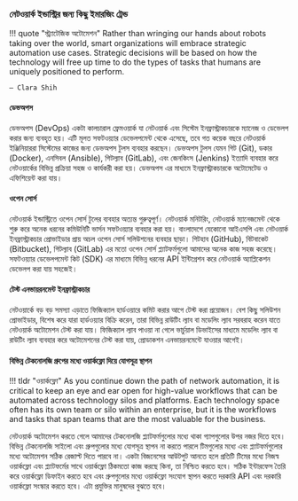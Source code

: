 ### নেটওয়ার্ক ইন্ডাস্ট্রির জন্য কিছু ইমারজিং ট্রেন্ড

!!! quote "স্ট্র্যাটেজিক অটোমেশন"
    Rather than wringing our hands about robots taking over the world, smart organizations will embrace strategic automation use cases. Strategic decisions will be based on how the technology will free up time to do the types of tasks that humans are uniquely positioned to perform. 

    — Clara Shih

#### ডেভঅপস

ডেভঅপস (DevOps) একটা কালচারাল ফ্রেমওয়ার্ক যা নেটওয়ার্ক এবং সিস্টেম ইনফ্রাস্ট্রাকচারকে ম্যানেজ ও ডেভেলপ করার জন্য ব্যবহৃত হয়। এটি মূলত সফটওয়্যার ডেভেলপমেন্ট থেকে এসেছে, তবে গত কয়েক বছরে নেটওয়ার্ক ইঞ্জিনিয়াররা সিস্টেমের কাজের জন্য ডেভঅপস টুলস ব্যবহার করছেন। ডেভঅপস টুলস যেমন গিট (Git), ডকার (Docker), এনসিবল (Ansible), গিটল্যাব (GitLab), এবং জেনকিংস (Jenkins) ইত্যাদি ব্যবহার করে নেটওয়ার্কের বিভিন্ন প্রক্রিয়া সহজ ও কার্যকরী করা হয়। ডেভঅপস এর মাধ্যমে ইনফ্রাস্ট্রাকচারকে অটোমেটেড ও এফিশিয়েন্ট করা যায়।

#### ওপেন সোর্স

নেটওয়ার্ক ইন্ডাস্ট্রিতে ওপেন সোর্স টুলের ব্যবহার অত্যন্ত গুরুত্বপূর্ণ। নেটওয়ার্ক মনিটরিং, নেটওয়ার্ক ম্যানেজমেন্ট থেকে শুরু করে অনেক ধরনের কমিউনিটি ভার্সন সফটওয়্যার ব্যবহার করা হয়। বাংলাদেশে যেকোনো আইএসপি এবং নেটওয়ার্ক ইনফ্রাস্ট্রাকচার প্রোভাইডার প্রায় অচল ওপেন সোর্স সলিউশনের ব্যবহার ছাড়া। গিটহাব (GitHub), বিটবাকেট (Bitbucket), গিটল্যাব (GitLab) এর মতো ওপেন সোর্স প্ল্যাটফর্মগুলো আমাদের অনেক কাজ সহজ করেছে। সফটওয়্যার ডেভেলপমেন্ট কিট (SDK) এর মাধ্যমে বিভিন্ন ধরনের API ইন্টিগ্রেশন করে নেটওয়ার্ক অ্যাপ্লিকেশন ডেভেলপ করা যায় সহজেই।

#### টেস্ট এনভায়রনমেন্ট ইনফ্রাস্ট্রাকচার

নেটওয়ার্কে বড় বড় সমস্যা এড়াতে ফিজিক্যাল হার্ডওয়ারে কমিট করার আগে টেস্ট করা প্রয়োজন। বেশ কিছু সলিউশন প্রোভাইডার, বিশেষ করে যারা হার্ডওয়্যার বিক্রি করেন, তারা বিভিন্ন রাউটিং ল্যাব বা মডেলিং ল্যাব সরবরাহ করেন যাতে নেটওয়ার্ক অটোমেশন টেস্ট করা যায়। ফিজিক্যাল ল্যাব পাওয়া না গেলে ভার্চুয়াল ডিভাইসের মাধ্যমে মডেলিং ল্যাব বা রাউটিং ল্যাব ব্যবহার করে অটোমেশনের টেস্ট করা যায়, প্রোডাকশন এনভায়রনমেন্টে যাওয়ার আগেই।

#### বিভিন্ন টেকনোলজি গ্রুপের মধ্যে ওয়ার্কফ্লো দিয়ে যোগসূত্র স্থাপন

!!! tldr "ওয়ার্কফ্লো"
    As you continue down the path of network automation, it is critical to keep an eye and ear open for high-value workflows that can be automated across technology silos and platforms. Each technology space often has its own team or silo within an enterprise, but it is the workflows and tasks that span teams that are the most valuable for the business.

নেটওয়ার্ক অটোমেশন করতে গেলে আমাদের টেকনোলজি প্ল্যাটফর্মগুলোর মধ্যে থাকা গ্যাপগুলোর উপর নজর দিতে হবে। বিভিন্ন টেকনোলজি সাইলো এবং গ্রুপগুলোর মধ্যে যোগসূত্র স্থাপন না করতে পারলে টিমগুলোর মধ্যে এবং প্ল্যাটফর্মগুলোর মধ্যে অটোমেশন সঠিক রেজাল্ট দিতে পারবে না। একটা বিজনেসের আউটপুট আনতে হলে প্রতিটি টিমের মধ্যে নিজস্ব ওয়ার্কফ্লো এবং প্ল্যাটফর্মের সাথে ওয়ার্কফ্লো ঠিকমতো কাজ করছে কিনা, তা নিশ্চিত করতে হবে। সঠিক ইন্টারফেস তৈরি করে ওয়ার্কফ্লো ডিফাইন করতে হবে এবং গ্রুপগুলোর মধ্যে ওয়ার্কফ্লো সংযোগ স্থাপন করতে দরকারি API এবং দরকারি ওয়ার্কফ্লো সংস্কার করতে হবে। এটা প্রযুক্তির মানুষদের বুঝতে হবে।